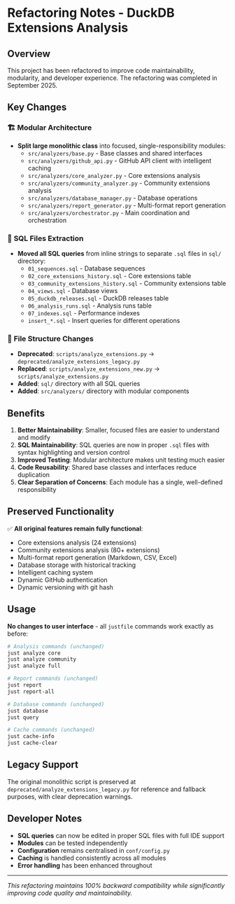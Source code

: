 # Refactoring Notes - DuckDB Extensions Analysis

## Overview

This project has been refactored to improve code maintainability, modularity, and developer experience. The refactoring was completed in September 2025.

## Key Changes

### 🏗️ **Modular Architecture**
- **Split large monolithic class** into focused, single-responsibility modules:
  - `src/analyzers/base.py` - Base classes and shared interfaces
  - `src/analyzers/github_api.py` - GitHub API client with intelligent caching
  - `src/analyzers/core_analyzer.py` - Core extensions analysis
  - `src/analyzers/community_analyzer.py` - Community extensions analysis  
  - `src/analyzers/database_manager.py` - Database operations
  - `src/analyzers/report_generator.py` - Multi-format report generation
  - `src/analyzers/orchestrator.py` - Main coordination and orchestration

### 📂 **SQL Files Extraction**
- **Moved all SQL queries** from inline strings to separate `.sql` files in `sql/` directory:
  - `01_sequences.sql` - Database sequences
  - `02_core_extensions_history.sql` - Core extensions table
  - `03_community_extensions_history.sql` - Community extensions table
  - `04_views.sql` - Database views
  - `05_duckdb_releases.sql` - DuckDB releases table
  - `06_analysis_runs.sql` - Analysis runs table
  - `07_indexes.sql` - Performance indexes
  - `insert_*.sql` - Insert queries for different operations

### 📁 **File Structure Changes**
- **Deprecated**: `scripts/analyze_extensions.py` → `deprecated/analyze_extensions_legacy.py`
- **Replaced**: `scripts/analyze_extensions_new.py` → `scripts/analyze_extensions.py`
- **Added**: `sql/` directory with all SQL queries
- **Added**: `src/analyzers/` directory with modular components

## Benefits

1. **Better Maintainability**: Smaller, focused files are easier to understand and modify
2. **SQL Maintainability**: SQL queries are now in proper `.sql` files with syntax highlighting and version control
3. **Improved Testing**: Modular architecture makes unit testing much easier
4. **Code Reusability**: Shared base classes and interfaces reduce duplication
5. **Clear Separation of Concerns**: Each module has a single, well-defined responsibility

## Preserved Functionality

✅ **All original features remain fully functional**:
- Core extensions analysis (24 extensions)
- Community extensions analysis (80+ extensions)  
- Multi-format report generation (Markdown, CSV, Excel)
- Database storage with historical tracking
- Intelligent caching system
- Dynamic GitHub authentication
- Dynamic versioning with git hash

## Usage

**No changes to user interface** - all `justfile` commands work exactly as before:

```bash
# Analysis commands (unchanged)
just analyze core
just analyze community  
just analyze full

# Report commands (unchanged)
just report
just report-all

# Database commands (unchanged)
just database
just query

# Cache commands (unchanged)
just cache-info
just cache-clear
```

## Legacy Support

The original monolithic script is preserved at `deprecated/analyze_extensions_legacy.py` for reference and fallback purposes, with clear deprecation warnings.

## Developer Notes

- **SQL queries** can now be edited in proper SQL files with full IDE support
- **Modules** can be tested independently 
- **Configuration** remains centralised in `conf/config.py`
- **Caching** is handled consistently across all modules
- **Error handling** has been enhanced throughout

---

*This refactoring maintains 100% backward compatibility while significantly improving code quality and maintainability.*